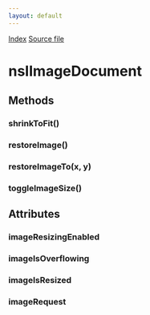 ```yaml
---
layout: default
---
```

<div id='links'><a href="../index.html">Index</a>
<a href="http://dxr.mozilla.org/mozilla-central/source/dom/html/nsIImageDocument.idl">Source file</a>
</div>

# nsIImageDocument #

## Methods ##

### shrinkToFit() ###

### restoreImage() ###

### restoreImageTo(x, y) ###

### toggleImageSize() ###

## Attributes ##

### imageResizingEnabled ###

### imageIsOverflowing ###

### imageIsResized ###

### imageRequest ###
